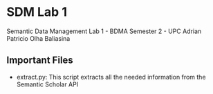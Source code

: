 # SDM Lab 1
Semantic Data Management Lab 1 - BDMA Semester 2 - UPC
Adrian Patricio
Olha Baliasina

## Important Files
- extract.py: This script extracts all the needed information from the Semantic Scholar API